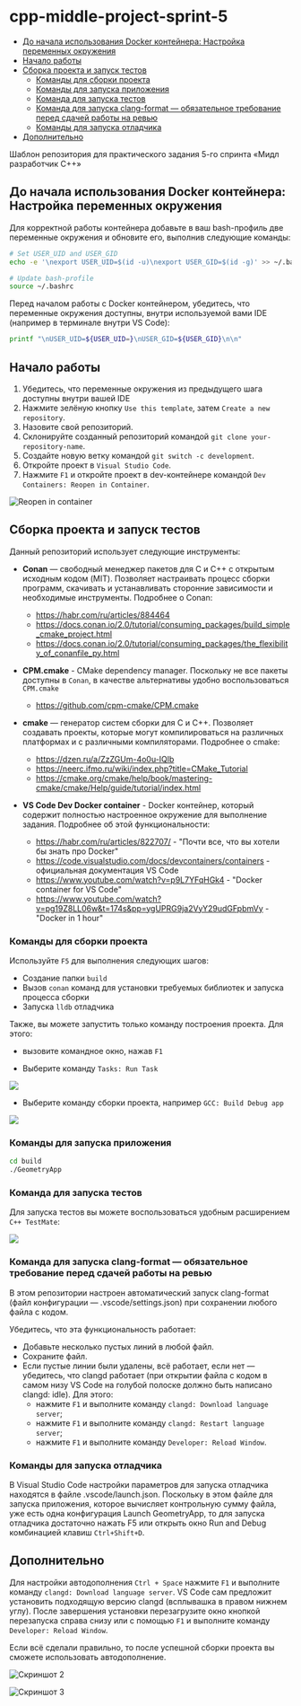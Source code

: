 # cpp-middle-project-sprint-5 <!-- omit in toc -->

- [До начала использования Docker контейнера: Настройка переменных окружения](#до-начала-использования-docker-контейнера-настройка-переменных-окружения)
- [Начало работы](#начало-работы)
- [Сборка проекта и запуск тестов](#сборка-проекта-и-запуск-тестов)
  - [Команды для сборки проекта](#команды-для-сборки-проекта)
  - [Команды для запуска приложения](#команды-для-запуска-приложения)
  - [Команда для запуска тестов](#команда-для-запуска-тестов)
  - [Команда для запуска clang-format — обязательное требование перед сдачей работы на ревью](#команда-для-запуска-clang-format--обязательное-требование-перед-сдачей-работы-на-ревью)
  - [Команды для запуска отладчика](#команды-для-запуска-отладчика)
- [Дополнительно](#дополнительно)


Шаблон репозитория для практического задания 5-го спринта «Мидл разработчик С++»

## До начала использования Docker контейнера: Настройка переменных окружения

Для корректной работы контейнера добавьте в ваш bash-профиль две переменные окружения и обновите его, выполнив следующие команды:

```bash
# Set USER_UID and USER_GID
echo -e '\nexport USER_UID=$(id -u)\nexport USER_GID=$(id -g)' >> ~/.bashrc

# Update bash-profile
source ~/.bashrc
```

Перед началом работы с Docker контейнером, убедитесь, что переменные окружения доступны, внутри используемой вами IDE (например в терминале внутри VS Code):

```bash
printf "\nUSER_UID=${USER_UID=}\nUSER_GID=${USER_GID}\n\n"
```

## Начало работы

1. Убедитесь, что переменные окружения из предыдущего шага доступны внутри вашей IDE
2. Нажмите зелёную кнопку `Use this template`, затем `Create a new repository`.
3. Назовите свой репозиторий.
4. Склонируйте созданный репозиторий командой `git clone your-repository-name`.
5. Создайте новую ветку командой `git switch -c development`.
6. Откройте проект в `Visual Studio Code`.
7. Нажмите `F1` и откройте проект в dev-контейнере командой `Dev Containers: Reopen in Container`.

![Reopen in container](misc/reopen_in_container.png)

## Сборка проекта и запуск тестов

Данный репозиторий использует следующие инструменты:

- **Conan** — свободный менеджер пакетов для C и C++ с открытым исходным кодом (MIT). Позволяет настраивать процесс сборки программ, скачивать и устанавливать сторонние зависимости и необходимые инструменты. Подробнее о Conan:
  - https://habr.com/ru/articles/884464
  - https://docs.conan.io/2.0/tutorial/consuming_packages/build_simple_cmake_project.html
  - https://docs.conan.io/2.0/tutorial/consuming_packages/the_flexibility_of_conanfile_py.html

- **CPM.cmake** - CMake dependency manager. Поскольку не все пакеты доступны в `Conan`, в качестве альтернативы удобно воспользоваться `CPM.cmake`
  - https://github.com/cpm-cmake/CPM.cmake

- **cmake** — генератор систем сборки для C и C++. Позволяет создавать проекты, которые могут компилироваться на различных платформах и с различными компиляторами. Подробнее о cmake:
  - https://dzen.ru/a/ZzZGUm-4o0u-IQlb
  - https://neerc.ifmo.ru/wiki/index.php?title=CMake_Tutorial
  - https://cmake.org/cmake/help/book/mastering-cmake/cmake/Help/guide/tutorial/index.html

- **VS Code Dev Docker container** - Docker контейнер, который содержит полностью настроенное окружение для выполнение задания. Подробнее об этой функциональности:
  - https://habr.com/ru/articles/822707/ - "Почти все, что вы хотели бы знать про Docker"
  - https://code.visualstudio.com/docs/devcontainers/containers - официальная документация VS Code
  - https://www.youtube.com/watch?v=p9L7YFqHGk4 - "Docker container for VS Code"
  - https://www.youtube.com/watch?v=pg19Z8LL06w&t=174s&pp=ygUPRG9ja2VyY29udGFpbmVy - "Docker in 1 hour"

### Команды для сборки проекта

Используйте `F5` для выполнения следующих шагов:
- Создание папки `build`
- Вызов `conan` команд для установки требуемых библиотек и запуска процесса сборки
- Запуска `lldb` отладчика

Также, вы можете запустить только команду построения проекта. Для этого:

- вызовите командное окно, нажав `F1`

- Выберите команду `Tasks: Run Task`

![](misc/select_vscode_tasks.png)

- Выберите команду сборки проекта, например `GCC: Build Debug app`

![](misc/select_concrete_task.png)

### Команды для запуска приложения

```bash
cd build
./GeometryApp
```

### Команда для запуска тестов

Для запуска тестов вы можете воспользоваться удобным расширением `C++ TestMate`:

![](misc/test_mate.png)

### Команда для запуска clang-format — обязательное требование перед сдачей работы на ревью

В этом репозитории настроен автоматический запуск clang-format (файл конфигурации — .vscode/settings.json) при сохранении любого файла с кодом.

Убедитесь, что эта функциональность работает:
- Добавьте несколько пустых линий в любой файл.
- Сохраните файл.
- Если пустые линии были удалены, всё работает, если нет — убедитесь, что clangd работает (при открытии файла с кодом в самом низу VS Code на голубой полоске должно быть написано clangd: idle). Для этого:
    - нажмите `F1` и выполните команду `clangd: Download language server`;
    - нажмите `F1` и выполните команду `clangd: Restart language server`;
    - нажмите `F1` и выполните команду `Developer: Reload Window`.

### Команды для запуска отладчика

В Visual Studio Code настройки параметров для запуска отладчика находятся в файле .vscode/launch.json. Поскольку в этом файле для запуска приложения, которое вычисляет контрольную сумму файла, уже есть одна конфигурация Launch GeometryApp, то для запуска отладчика достаточно нажать F5 или открыть окно Run and Debug комбинацией клавиш `Ctrl+Shift+D`.

## Дополнительно

Для настройки автодополнения `Ctrl + Space` нажмите `F1` и выполните команду `clangd: Download language server`. VS Code сам предложит установить подходящую версию clangd (всплывашка в правом нижнем углу). После завершения установки перезагрузите окно кнопкой перезапуска справа снизу или с помощью `F1` и выполните команду `Developer: Reload Window`.

Если всё сделали правильно, то после успешной сборки проекта вы сможете использовать автодополнение.

![Скриншот 2](misc/clangd_1.png)

![Скриншот 3](misc/clangd_2.png)